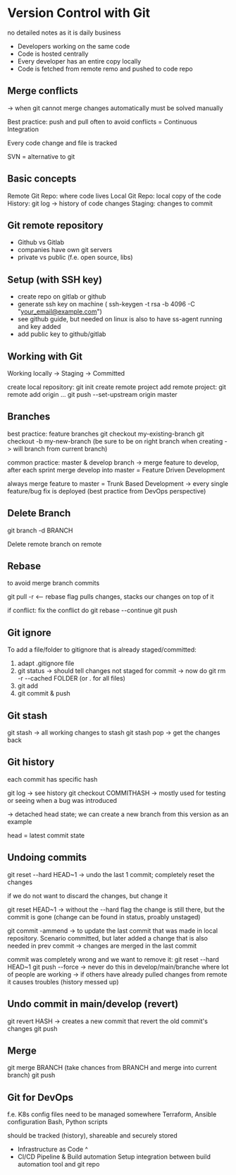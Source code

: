 # Version Control with Git
no detailed notes as it is daily business

- Developers working on the same code
- Code is hosted centrally
- Every developer has an entire copy locally
- Code is fetched from remote remo and pushed to code repo

## Merge conflicts
-> when git cannot merge changes automatically
must be solved manually

Best practice: push and pull often to avoid conflicts
= Continuous Integration

Every code change and file is tracked

SVN = alternative to git

## Basic concepts
Remote Git Repo: where code lives
Local Git Repo: local copy of the code
History: git log -> history of code changes
Staging: changes to commit


## Git remote repository
- Github vs Gitlab
- companies have own git servers
- private vs public (f.e. open source, libs)

## Setup (with SSH key)
- create repo on gitlab or github
- generate ssh key on machine ( ssh-keygen -t rsa -b 4096 -C "your_email@example.com")
- see github guide, but needed on linux is also to have ss-agent running and key added
- add public key to github/gitlab

## Working with Git

Working locally -> Staging -> Committed

create local repository: git init
create remote project
add remote project: git remote add origin ...
git push --set-upstream origin master

## Branches

best practice: feature branches
git checkout my-existing-branch
git  checkout -b my-new-branch (be sure to be on right branch when creating -> will branch from current branch)

common practice: master & develop branch
-> merge feature to develop, after each sprint merge develop into master = Feature Driven Development

always merge feature to master = Trunk Based Development -> every single feature/bug fix is deployed (best practice from DevOps perspective)

## Delete Branch
git branch -d BRANCH

Delete remote branch on remote

## Rebase

to avoid merge branch commits

git pull -r <-- rebase flag
pulls changes, stacks our changes on top of it

if conflict: fix the conflict do git rebase --continue
git push

## Git ignore

To add a file/folder to gitignore that is already staged/committed:

1. adapt .gitignore file
2. git status -> should tell changes not staged for commit -> now do git rm -r --cached FOLDER (or . for all files)
3. git add
4. git commit & push

## Git stash

git stash -> all working changes to stash
git stash pop -> get the changes back


## Git history

each commit has specific hash

git log -> see history
git checkout COMMITHASH -> mostly used for testing or seeing when a bug was introduced

-> detached head state; we can create a new branch from this version as an example

head = latest commit state

## Undoing commits

git reset --hard HEAD~1 -> undo the last 1 commit; completely reset the changes

if we do not want to discard the changes, but change it

git reset HEAD~1 -> without the --hard flag the change is still there, but the commit is gone (change can be found in status, proably unstaged)

git commit -ammend -> to update the last commit that was made in local repository. Scenario committed, but later added a change that is also needed in prev commit -> changes are merged in the last commit

commit was completely wrong and we want to remove it:
git reset --hard HEAD~1
git push --force -> never do this in develop/main/branche where lot of people are working -> if others have already pulled changes from remote it causes troubles (history messed up)

## Undo commit in main/develop (revert)
git revert HASH -> creates a new commit that revert the old commit's changes
git push

## Merge
git merge BRANCH (take chances from BRANCH and merge into current branch)
git push

## Git for DevOps

f.e. K8s config files need to be managed somewhere
Terraform, Ansible configuration
Bash, Python scripts

should be tracked (history), shareable and securely stored

- Infrastructure as Code ^
- CI/CD Pipeline & Build automation
  Setup integration between build automation tool and git repo



